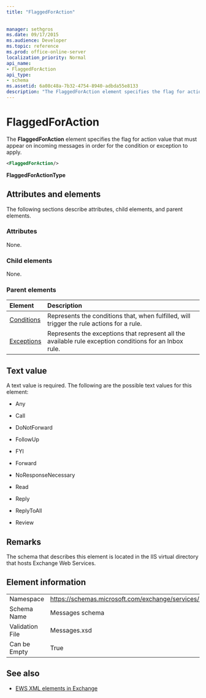 ```yaml
---
title: "FlaggedForAction"
 
 
manager: sethgros
ms.date: 09/17/2015
ms.audience: Developer
ms.topic: reference
ms.prod: office-online-server
localization_priority: Normal
api_name:
- FlaggedForAction
api_type:
- schema
ms.assetid: 6a08c48a-7b32-4754-8940-adbda55e8133
description: "The FlaggedForAction element specifies the flag for action value that must appear on incoming messages in order for the condition or exception to apply."
---
```


# FlaggedForAction

The **FlaggedForAction** element specifies the flag for action value that must appear on incoming messages in order for the condition or exception to apply. 
  
```XML
<FlaggedForAction/>
```

 **FlaggedForActionType**
## Attributes and elements

The following sections describe attributes, child elements, and parent elements.
  
### Attributes

None.
  
### Child elements

None.
  
### Parent elements

|**Element**|**Description**|
|:-----|:-----|
|[Conditions](conditions.md) <br/> |Represents the conditions that, when fulfilled, will trigger the rule actions for a rule.  <br/> |
|[Exceptions](exceptions.md) <br/> |Represents the exceptions that represent all the available rule exception conditions for an Inbox rule.  <br/> |
   
## Text value

A text value is required. The following are the possible text values for this element:
  
- Any
    
- Call
    
- DoNotForward
    
- FollowUp
    
- FYI
    
- Forward
    
- NoResponseNecessary
    
- Read
    
- Reply
    
- ReplyToAll
    
- Review
    
## Remarks

The schema that describes this element is located in the IIS virtual directory that hosts Exchange Web Services.
  
## Element information

|||
|:-----|:-----|
|Namespace  <br/> |https://schemas.microsoft.com/exchange/services/2006/messages  <br/> |
|Schema Name  <br/> |Messages schema  <br/> |
|Validation File  <br/> |Messages.xsd  <br/> |
|Can be Empty  <br/> |True  <br/> |
   
## See also



- [EWS XML elements in Exchange](ews-xml-elements-in-exchange.md)

